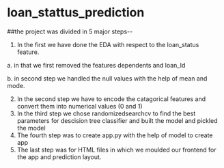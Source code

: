 # loan_stattus_prediction
##the project was divided in 5 major steps--
1. In the first we have done the EDA with respect to the loan_status feature.

  a. in that we first removed the features dependents and loan_Id

  b. in second step we handled the null values with the help of mean and mode.

2. In the second step we have to encode the catagorical features and convert them into numerical values (0 and 1)
3. In the third step we chose randomizedsearchcv to find the best parameters for descision tree classifier and built the model and pickled the model
4. The fourth step was to  create app.py with the help of model to create app
5. The last step was for HTML files in which we moulded our frontend for the app and prediction layout.
